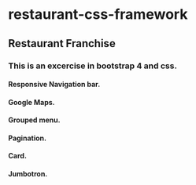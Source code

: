 # restaurant-css-framework
## Restaurant Franchise
### This is an excercise in bootstrap 4 and css.
#### Responsive Navigation bar.
#### Google Maps.
#### Grouped menu.
#### Pagination.
#### Card.
#### Jumbotron.
